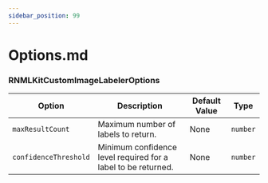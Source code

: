 ```yaml
---
sidebar_position: 99
---
```


# Options.md

### RNMLKitCustomImageLabelerOptions

| Option               | Description                                                  | Default Value | Type      |
|----------------------|--------------------------------------------------------------|---------------|-----------|
| `maxResultCount`     | Maximum number of labels to return.                          | None          | `number`  |
| `confidenceThreshold`| Minimum confidence level required for a label to be returned.| None          | `number`  |
